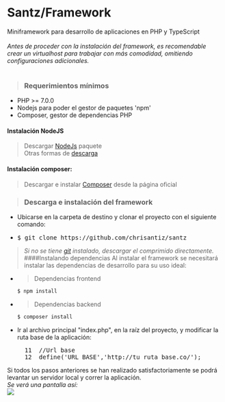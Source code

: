 # Santz/Framework
Miniframework para desarrollo de aplicaciones en PHP y TypeScript<br><br>
 <i>Antes de proceder con la instalación del framework, es recomendable crear un virtualhost para trabajar con más comodidad, omitiendo configuraciones adicionales.</i> 
<br><br>
>### Requerimientos mínimos <br>
- PHP >= 7.0.0
- Nodejs para poder el gestor de paquetes 'npm'
- Composer, gestor de dependencias PHP

#### Instalación NodeJS
>Descargar <a href="https://nodejs.org/es/" target="_blank">NodeJs</a> paquete  <br>
Otras formas de <a href="https://nodejs.org/es/download/package-manager/" target="_blank">descarga</a>

#### Instalación composer:
>Descargar e instalar <a href="https://getcomposer.org/download/" target="_blank">Composer</a> desde la página oficial

>### Descarga e instalación del framework
- Ubicarse en la carpeta de destino y clonar el proyecto con el siguiente comando:
- <pre>$ git clone https://github.com/chrisantiz/santz</pre>
> *Si no se tiene <a href="https://git-scm.com/" target="_blank">git</a> instalado, descargar el comprimido directamente.*
 ####Instalando dependencias
   Al instalar el framework se necesitará instalar las dependencias de desarrollo para su uso ideal:<br>
- > Dependencias frontend
    ```bash
    $ npm install
    ```
- > Dependencias backend
    ```bash
    $ composer install
    ```
- Ir al archivo principal "index.php", en la raíz del proyecto, y modificar la ruta base de la aplicación: <br>

    <pre>
    11  //Url base
    12  define('URL_BASE','http://tu_ruta_base.co/');</pre>

Si todos los pasos anteriores se han realizado satisfactoriamente se podrá levantar un servidor local y correr la aplicación. <br>
*Se verá una pantalla así:* <br>
<img src="https://lh3.googleusercontent.com/ZhBTOiKb-Uxi_590ozfjRsT9WWPySO6TIGr-Q6ZzPxKQw-F2H3XKeJABWaeNO6PJbdOaDu4cizFaaw=w1366-h705-no"/>